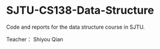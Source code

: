 # SJTU-CS138-Data-Structure
Code and reports for the data structure course in SJTU.

Teacher： Shiyou Qian
